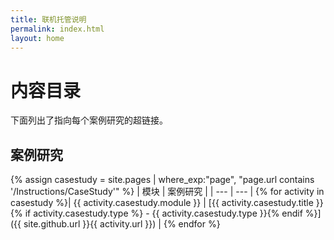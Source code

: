 ```yaml
---
title: 联机托管说明
permalink: index.html
layout: home
---
```


# 内容目录

下面列出了指向每个案例研究的超链接。

## 案例研究

{% assign casestudy = site.pages | where_exp:"page", "page.url contains '/Instructions/CaseStudy'" %}
| 模块 | 案例研究 |
| --- | --- | 
{% for activity in casestudy  %}| {{ activity.casestudy.module }} | [{{ activity.casestudy.title }}{% if activity.casestudy.type %} - {{ activity.casestudy.type }}{% endif %}]({{ site.github.url }}{{ activity.url }}) |
{% endfor %}
